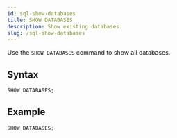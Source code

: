 ```yaml
---
id: sql-show-databases
title: SHOW DATABASES
description: Show existing databases.
slug: /sql-show-databases
---
```


Use the `SHOW DATABASES` command to show all databases.

## Syntax

```sql
SHOW DATABASES;
```

## Example

```sql
SHOW DATABASES;
```